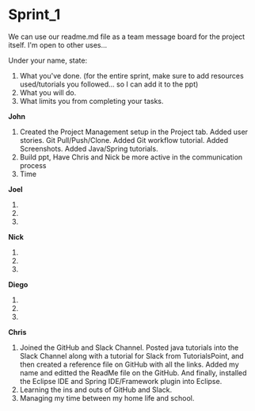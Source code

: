 # Sprint_1
We can use our readme.md file as a team message board for the project itself. I'm open to other uses...

Under your name, state:
<ol>
<li>What you've done. (for the entire sprint, make sure to add resources used/tutorials you followed... so I can add it to the ppt)
<li>What you will do.
<li>What limits you from completing your tasks.
</ol>

<b>John</b>
<ol>
<li>Created the Project Management setup in the Project tab. Added user stories. Git Pull/Push/Clone. Added Git workflow tutorial. Added Screenshots. Added Java/Spring tutorials.
<li>Build ppt, Have Chris and Nick be more active in the communication process
<li>Time
</ol>

<b>Joel</b>
<ol>
<li>
<li>
<li>
</ol>

<b>Nick</b>
<ol>
<li>
<li>
<li>
</ol>

<b>Diego</b>
<ol>
<li>
<li>
<li>
</ol>

<b>Chris</b>
<ol>
<li>Joined the GitHub and Slack Channel. Posted java tutorials into the Slack Channel along with a tutorial for Slack from TutorialsPoint, and then created a reference file on GitHub with all the links. Added my name and editted the ReadMe file on the GitHub. And finally, installed the Eclipse IDE and Spring IDE/Framework plugin into Eclipse.
<li>Learning the ins and outs of GitHub and Slack.
<li>Managing my time between my home life and school.
</ol>
